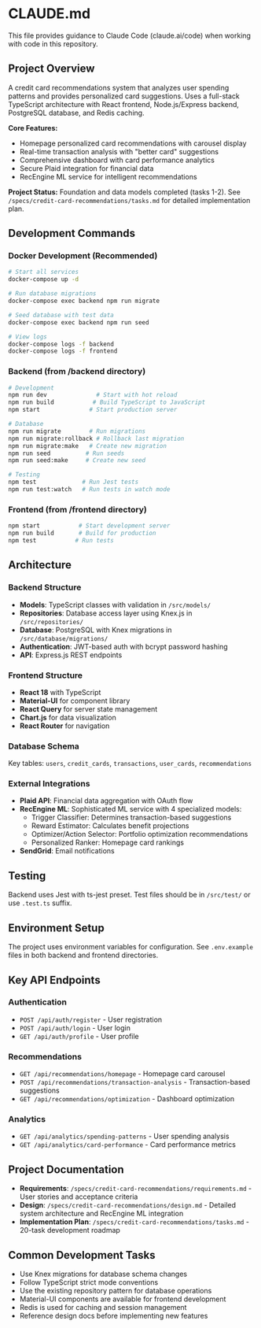 # CLAUDE.md

This file provides guidance to Claude Code (claude.ai/code) when working with code in this repository.

## Project Overview

A credit card recommendations system that analyzes user spending patterns and provides personalized card suggestions. Uses a full-stack TypeScript architecture with React frontend, Node.js/Express backend, PostgreSQL database, and Redis caching.

**Core Features:**

- Homepage personalized card recommendations with carousel display
- Real-time transaction analysis with "better card" suggestions
- Comprehensive dashboard with card performance analytics
- Secure Plaid integration for financial data
- RecEngine ML service for intelligent recommendations

**Project Status:** Foundation and data models completed (tasks 1-2). See `/specs/credit-card-recommendations/tasks.md` for detailed implementation plan.

## Development Commands

### Docker Development (Recommended)

```bash
# Start all services
docker-compose up -d

# Run database migrations
docker-compose exec backend npm run migrate

# Seed database with test data
docker-compose exec backend npm run seed

# View logs
docker-compose logs -f backend
docker-compose logs -f frontend
```

### Backend (from /backend directory)

```bash
# Development
npm run dev              # Start with hot reload
npm run build           # Build TypeScript to JavaScript
npm start              # Start production server

# Database
npm run migrate        # Run migrations
npm run migrate:rollback # Rollback last migration
npm run migrate:make   # Create new migration
npm run seed          # Run seeds
npm run seed:make     # Create new seed

# Testing
npm test             # Run Jest tests
npm run test:watch   # Run tests in watch mode
```

### Frontend (from /frontend directory)

```bash
npm start           # Start development server
npm run build       # Build for production
npm test           # Run tests
```

## Architecture

### Backend Structure

- **Models**: TypeScript classes with validation in `/src/models/`
- **Repositories**: Database access layer using Knex.js in `/src/repositories/`
- **Database**: PostgreSQL with Knex migrations in `/src/database/migrations/`
- **Authentication**: JWT-based auth with bcrypt password hashing
- **API**: Express.js REST endpoints

### Frontend Structure

- **React 18** with TypeScript
- **Material-UI** for component library
- **React Query** for server state management
- **Chart.js** for data visualization
- **React Router** for navigation

### Database Schema

Key tables: `users`, `credit_cards`, `transactions`, `user_cards`, `recommendations`

### External Integrations

- **Plaid API**: Financial data aggregation with OAuth flow
- **RecEngine ML**: Sophisticated ML service with 4 specialized models:
  - Trigger Classifier: Determines transaction-based suggestions
  - Reward Estimator: Calculates benefit projections
  - Optimizer/Action Selector: Portfolio optimization recommendations
  - Personalized Ranker: Homepage card rankings
- **SendGrid**: Email notifications

## Testing

Backend uses Jest with ts-jest preset. Test files should be in `/src/test/` or use `.test.ts` suffix.

## Environment Setup

The project uses environment variables for configuration. See `.env.example` files in both backend and frontend directories.

## Key API Endpoints

### Authentication

- `POST /api/auth/register` - User registration
- `POST /api/auth/login` - User login
- `GET /api/auth/profile` - User profile

### Recommendations

- `GET /api/recommendations/homepage` - Homepage card carousel
- `POST /api/recommendations/transaction-analysis` - Transaction-based suggestions
- `GET /api/recommendations/optimization` - Dashboard optimization

### Analytics

- `GET /api/analytics/spending-patterns` - User spending analysis
- `GET /api/analytics/card-performance` - Card performance metrics

## Project Documentation

- **Requirements**: `/specs/credit-card-recommendations/requirements.md` - User stories and acceptance criteria
- **Design**: `/specs/credit-card-recommendations/design.md` - Detailed system architecture and RecEngine ML integration
- **Implementation Plan**: `/specs/credit-card-recommendations/tasks.md` - 20-task development roadmap

## Common Development Tasks

- Use Knex migrations for database schema changes
- Follow TypeScript strict mode conventions
- Use the existing repository pattern for database operations
- Material-UI components are available for frontend development
- Redis is used for caching and session management
- Reference design docs before implementing new features
